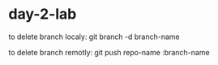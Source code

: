 # day-2-lab
to delete branch localy: git branch -d branch-name

to delete branch remotly: git push repo-name :branch-name
